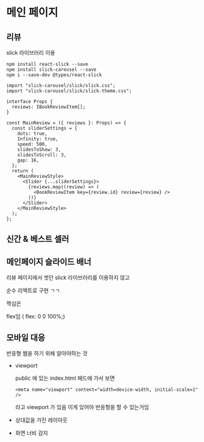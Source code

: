 # 메인 페이지

## 리뷰

slick 라이브러리 이용

```
npm install react-slick --save
npm install slick-carousel --save
npm i --save-dev @types/react-slick
```

```tsx
import "slick-carousel/slick/slick.css";
import "slick-carousel/slick/slick-theme.css";

interface Props {
  reviews: IBookReviewItem[];
}

const MainReview = ({ reviews }: Props) => {
  const sliderSettings = {
    dots: true,
    Infinity: true,
    speed: 500,
    slidesToShow: 3,
    slidesToScroll: 3,
    gap: 16,
  };
  return (
    <MainReviewStyle>
      <Slider {...sliderSettings}>
        {reviews.map((review) => (
          <BookReviewItem key={review.id} review={review} />
        ))}
      </Slider>
    </MainReviewStyle>
  );
};
```

## 신간 & 베스트 셀러

## 메인페이지 슬라이드 배너

리뷰 페이지에서 썻던 slick 라이브러리를 이용하지 않고

순수 리액트로 구현 ㄱㄱ

핵심은

flex임 ( flex: 0 0 100%;)

## 모바일 대응

반응형 웹을 하기 위해 알아야하는 것

- viewport

  public 에 있는 index.html 헤드에 가서 보면

  `<meta name="viewport" content="width=device-width, initial-scale=1" />`

  라고 viewport 가 있음 이게 있어야 반응형을 할 수 있는거임

- 상대값을 가진 레이아웃

- 화면 너비 감지
